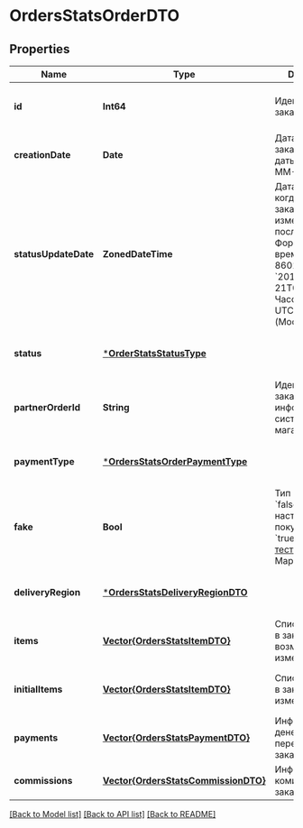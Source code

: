 # OrdersStatsOrderDTO


## Properties
Name | Type | Description | Notes
------------ | ------------- | ------------- | -------------
**id** | **Int64** | Идентификатор заказа. | [optional] [default to nothing]
**creationDate** | **Date** | Дата создания заказа.  Формат даты: &#x60;ГГГГ-ММ-ДД&#x60;.  | [optional] [default to nothing]
**statusUpdateDate** | **ZonedDateTime** | Дата и время, когда статус заказа был изменен в последний раз.  Формат даты и времени: ISO 8601. Например, &#x60;2017-11-21T00:00:00&#x60;. Часовой пояс — UTC+03:00 (Москва).  | [optional] [default to nothing]
**status** | [***OrderStatsStatusType**](OrderStatsStatusType.md) |  | [optional] [default to nothing]
**partnerOrderId** | **String** | Идентификатор заказа в информационной системе магазина. | [optional] [default to nothing]
**paymentType** | [***OrdersStatsOrderPaymentType**](OrdersStatsOrderPaymentType.md) |  | [optional] [default to nothing]
**fake** | **Bool** | Тип заказа:  * &#x60;false&#x60; — настоящий заказ покупателя.  * &#x60;true&#x60; — [тестовый](../../pushapi/concepts/sandbox.md) заказ Маркета.  | [optional] [default to nothing]
**deliveryRegion** | [***OrdersStatsDeliveryRegionDTO**](OrdersStatsDeliveryRegionDTO.md) |  | [optional] [default to nothing]
**items** | [**Vector{OrdersStatsItemDTO}**](OrdersStatsItemDTO.md) | Список товаров в заказе после возможных изменений. | [default to nothing]
**initialItems** | [**Vector{OrdersStatsItemDTO}**](OrdersStatsItemDTO.md) | Список товаров в заказе до изменений. | [optional] [default to nothing]
**payments** | [**Vector{OrdersStatsPaymentDTO}**](OrdersStatsPaymentDTO.md) | Информация о денежных переводах по заказу. | [default to nothing]
**commissions** | [**Vector{OrdersStatsCommissionDTO}**](OrdersStatsCommissionDTO.md) | Информация о комиссиях за заказ. | [default to nothing]


[[Back to Model list]](../README.md#models) [[Back to API list]](../README.md#api-endpoints) [[Back to README]](../README.md)


